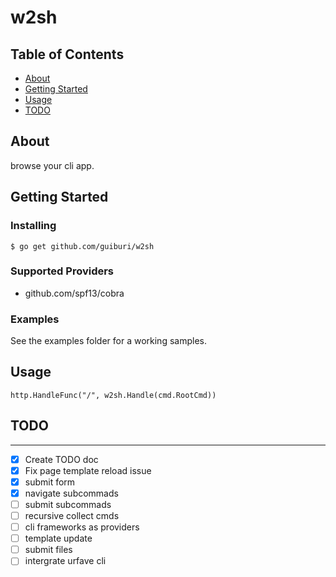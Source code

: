 # w2sh

## Table of Contents
+ [About](#about)
+ [Getting Started](#getting_started)
+ [Usage](#usage)
+ [TODO](#todo)

## About <a name = "about"></a>

browse your cli app.

## Getting Started <a name = "getting_started"></a>
### Installing

```
$ go get github.com/guiburi/w2sh
```
### Supported Providers

* github.com/spf13/cobra


### Examples

See the examples folder for a working samples.

## Usage <a name = "usage"></a>

```
http.HandleFunc("/", w2sh.Handle(cmd.RootCmd))
```

## TODO <a name = "todo"></a>

---

- [x] Create TODO doc
- [x] Fix page template reload issue
- [x] submit form
- [x] navigate subcommads
- [ ] submit subcommads
- [ ] recursive collect cmds
- [ ] cli frameworks as providers
- [ ] template update
- [ ] submit files
- [ ] intergrate urfave cli
